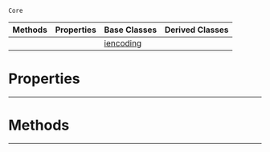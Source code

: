  `Core`

|Methods|Properties|Base Classes|Derived Classes|
|---|---|---|---|
| | |[iencoding](https://github.com/zeroengineteam/ZeroDocs/blob/master/code_reference/nada_base_types/iencoding.markdown)| |


 #  Properties


---  
 #  Methods


---  
 

 
